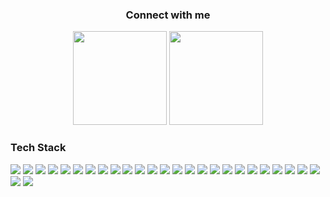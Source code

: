 
<div align="center">
  <h3>Connect with me</h3>
  <a href="https://codeforces.com/profile/tahsinhasib"><img src = "https://codeforces-readme-stats.vercel.app/api/badge?username=tahsinhasib" width="150px"></a>
  <a href="https://leetcode.com/tahsinhasib/"><img src = "https://img.shields.io/badge/dynamic/json?style=flat&labelColor=black&color=%23ffa116&label=Solved&query=solvedOverTotal&url=https%3A%2F%2Fleetcode-badge.vercel.app%2Fapi%2Fusers%2Ftahsinhasib&logo=leetcode&logoColor=yellow)](https://leetcode.com/tahsinhasib/) " width="150px"></a>
</div>

<div align="">
  <h3>Tech Stack</h3>
  <img src="https://img.shields.io/badge/C-1B2631?style=for-the-badge&logo=c&logoColor=blue">
  <img src="https://img.shields.io/badge/C%2B%2B-1B2631?style=for-the-badge&logo=c%2B%2B&logoColor=blue">
  <img src="https://img.shields.io/badge/Java-1B2631?style=for-the-badge&logo=openjdk&logoColor=orange">
  <img src="https://img.shields.io/badge/HTML5-1B2631?style=for-the-badge&logo=html5&logoColor=orange">
  <img src="https://img.shields.io/badge/CSS3-1B2631?style=for-the-badge&logo=css3&logoColor=blue">
  <img src="https://img.shields.io/badge/C%23-1B2631?style=for-the-badge&logo=csharp&logoColor=green">
  <img src="https://img.shields.io/badge/Python-1B2631?style=for-the-badge&logo=python&logoColor=blue">
  <img src="https://img.shields.io/badge/JavaScript-1B2631?style=for-the-badge&logo=javascript&logoColor=yellow">
  <img src="https://img.shields.io/badge/MySQL-1B2631?style=for-the-badge&logo=mysql&logoColor=white">
  <img src="https://img.shields.io/badge/Markdown-1B2631?style=for-the-badge&logo=markdown&logoColor=white">
  <img src="https://img.shields.io/badge/Visual_Studio_Code-1B2631?style=for-the-badge&logo=visual%20studio%20code&logoColor=blue">
  <img src="https://img.shields.io/badge/Visual_Studio-1B2631?style=for-the-badge&logo=visual%20studio&logoColor=white">
  <img src="https://img.shields.io/badge/Notepad++-1B2631.svg?style=for-the-badge&logo=notepad%2B%2B&logoColor=black">
  <img src="https://img.shields.io/badge/Sublime_Text-1B2631.svg?&style=for-the-badge&logo=sublime-text&logoColor=Important">
  <img src="https://img.shields.io/badge/Colab-1B2631?style=for-the-badge&logo=googlecolab">
  <img src="https://img.shields.io/badge/Microsoft_SQL_Server-1B2631?style=for-the-badge&logo=microsoft-sql-server&logoColor=white">
  <img src="https://img.shields.io/badge/Microsoft_Word-1B2631?style=for-the-badge&logo=microsoft-word&logoColor=white">
  <img src="https://img.shields.io/badge/Microsoft_Excel-1B2631?style=for-the-badge&logo=microsoft-excel&logoColor=white">
  <img src="https://img.shields.io/badge/Notion-1B2631?style=for-the-badge&logo=notion&logoColor=white">
  <img src="https://img.shields.io/badge/Arduino-1B2631?style=for-the-badge&logo=Arduino&logoColor=white">
  <img src="https://img.shields.io/badge/GIT-1B2631?style=for-the-badge&logo=git&logoColor=white">
  <img src="https://img.shields.io/badge/Google_chrome-1B2631?style=for-the-badge&logo=Google-chrome&logoColor=white">
  <img src="https://img.shields.io/badge/Microsoft_Edge-1B2631?style=for-the-badge&logo=Microsoft-edge&logoColor=white">
  <img src="https://img.shields.io/badge/Adobe%20Photoshop-1B2631?style=for-the-badge&logo=Adobe%20Photoshop&logoColor=black">
  <img src="https://img.shields.io/badge/Figma-1B2631?style=for-the-badge&logo=figma&logoColor=white">
  <img src="https://img.shields.io/badge/Windows-1B2631?style=for-the-badge&logo=windows&logoColor=white">
  <img src="https://img.shields.io/badge/Ubuntu-1B2631?style=for-the-badge&logo=ubuntu&logoColor=white">
</div>
